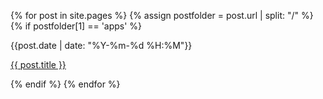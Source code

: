 {% for post in site.pages %}
  {% assign postfolder = post.url | split: "/" %}
  {% if postfolder[1] == 'apps' %}
    <p>{{post.date | date: "%Y-%m-%d %H:%M"}}</p>
    <p><a href="{{ post.url }}">{{ post.title }}</a></p>
  {% endif %}
{% endfor %}
